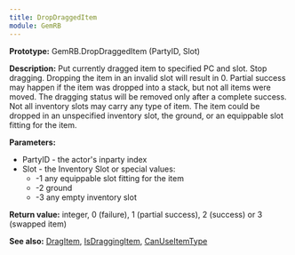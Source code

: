 ```yaml
---
title: DropDraggedItem
module: GemRB
---
```


**Prototype:** GemRB.DropDraggedItem (PartyID, Slot)

**Description:** Put currently dragged item to specified PC and slot. Stop 
dragging. Dropping the item in an invalid slot will result in 0. Partial 
success may happen if the item was dropped into a stack, but not all items 
were moved. The dragging status will be removed only after a complete 
success. Not all inventory slots may carry any type of item. The item could 
be dropped in an unspecified inventory slot, the ground, or an equippable 
slot fitting for the item.

**Parameters:**
  * PartyID - the actor's inparty index
  * Slot    - the Inventory Slot or special values:
    * -1 any equippable slot fitting for the item
    * -2 ground
    * -3 any empty inventory slot

**Return value:** integer, 0 (failure), 1 (partial success), 2 (success) or 3 (swapped item)

**See also:** [DragItem](DragItem.md), [IsDraggingItem](IsDraggingItem.md), [CanUseItemType](CanUseItemType.md)

